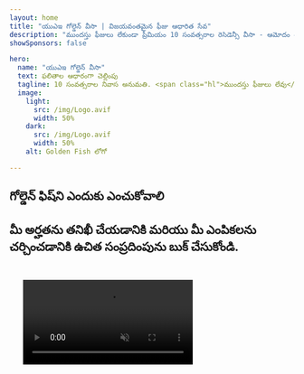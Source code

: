 ```yaml
---
layout: home
title: "యుఎఇ గోల్డెన్ వీసా | విజయవంతమైన ఫీజు ఆధారిత సేవ"
description: "ముందస్తు ఫీజులు లేకుండా ప్రీమియం 10 సంవత్సరాల రెసిడెన్సీ వీసా - ఆమోదం తర్వాత మాత్రమే చెల్లించండి. 98% విజయ రేటుతో పూర్తి దరఖాస్తు నిర్వహణ. ఉచిత పునరుద్ధరణ సేవ, ప్రభుత్వ ఫీజులు మాత్రమే."
showSponsors: false

hero:
  name: "యుఎఇ గోల్డెన్ వీసా"
  text: ఫలితాల ఆధారంగా చెల్లింపు
  tagline: 10 సంవత్సరాల నివాస అనుమతి. <span class="hl">ముందస్తు ఫీజులు లేవు</span> - ఆమోదం తర్వాత మాత్రమే చెల్లించండి. 98% విజయ రేటు.
  image:
    light:
      src: /img/Logo.avif
      width: 50%
    dark:
      src: /img/Logo.avif
      width: 50%
    alt: Golden Fish లోగో

---
```


<FeatureCards :features="[
  {
    title: 'యుఎఇ గోల్డెన్ వీసా ప్రయోజనాలు',
    items: [
      'అర్హత షరతులు నిర్వహించబడితే 10 సంవత్సరాల చెల్లుబాటు పునరుద్ధరణ అవకాశంతో',
      '**ప్రతి 6 నెలలకు యుఎఇ ప్రవేశించవలసిన అవసరం లేదు**',
      '100% వ్యాపార యాజమాన్యం అనుమతించబడింది',
      'కుటుంబ సభ్యులు మరియు అపరిమిత గృహ సిబ్బందిని స్పాన్సర్ చేయవచ్చు',
      '25 సంవత్సరాల వయస్సు వరకు పిల్లల స్పాన్సర్‌షిప్',
      'తల్లిదండ్రుల స్పాన్సర్‌షిప్ చేర్చబడింది',
      'స్పాన్సర్ లేదా ఉద్యోగదాత అవసరం లేదు'
    ],
    linkText: 'మరింత తెలుసుకోండి',
    link: '../../company-registration/golden-visa#key-benefits-of-the-uae-golden-visa',
    icon: {
      light: '/img/iStock-1785818081.avif',
      dark: '/img/iStock-1203821481.avif',
      alt: 'వీసా సేవలు',
      width: '100%'
    }
  },
  {
    title: 'యుఎఇ గోల్డెన్ వీసా పొందడం ఎలా',
    items: [
      'యుఎఇ ప్రాపర్టీలలో AED 2M పెట్టుబడి',
      'యుఎఇ పెట్టుబడి నిధులలో AED 2M డిపాజిట్',
      'AED 2M మూలధనంతో వ్యాపారం',
      'AED 250K వార్షిక FTA కాంట్రిబ్యూషన్',
      'నైపుణ్యం కలిగిన వృత్తి నిపుణులు',
      'ప్రతిభావంతులైన టాలెంట్‌లు'
    ],
    linkText: 'మరింత తెలుసుకోండి',
    link: '../../company-registration/golden-visa#uae-golden-visa-eligibility-and-requirements',
    icon: {
      light: '/img/iStock-1333000394.avif',
      dark: '/img/iStock-584576538.avif',
      alt: 'వీసా సేవలు',
      width: '10%'
    }
  },
  {
    title: 'గోల్డెన్ వీసా ప్రక్రియ',
    bullet: '✓',
    items: [
      'ప్రారంభ అర్హత అంచనా',
      'పత్రాల తయారీ మరియు ధృవీకరణ',
      'వైద్య పరీక్ష మరియు బయోమెట్రిక్స్',
      'దరఖాస్తు సమర్పణ మరియు ప్రాసెసింగ్',
      'ఎమిరేట్స్ ID మరియు వీసా జారీ',
      'కుటుంబ వీసా స్పాన్సర్‌షిప్ (ఐచ్ఛికం)'
    ],
    linkText: 'మరింత తెలుసుకోండి',
    link: '../../company-registration/golden-visa#uae-golden-visa-application-process',
    icon: {
      light: '/img/ILONMASKID.webp',
      dark: '/img/ILONMASKID.webp',
      alt: 'వీసా సేవలు',
      width: '100%'
    }
  }
]" />

## గోల్డెన్ ఫిష్‌ని ఎందుకు ఎంచుకోవాలి

<BenefitsList :features="[
  {
    icon: '💰',
    title: 'విజయం ఆధారిత రుసుములు',
    text: '**మీ Golden Visa ఆమోదించబడే వరకు చెల్లింపు లేదు.** పూర్తి పారదర్శకతతో దాగిన ఖర్చులు లేవు.'
  },
  {
    icon: '📈',
    title: 'నిరూపించబడిన విజయ శాతం',
    text: 'మా ప్రీమియం ప్రాసెసింగ్ ద్వారా వందలాది Golden Visas జారీ చేయబడి 98% ఆమోదన రేటుతో ఉన్నాము.'
  },
  {
    icon: '📋',
    title: 'సంపూర్ణ నిర్వహణ',
    text: 'డాక్యుమెంటేషన్ నుండి వీసా జారీ వరకు అన్ని వివరాలను చూసుకుంటూ మొత్తం ప్రక్రియను నిర్వహిస్తాము.'
  },
  {
    icon: '👨‍💼',
    title: 'స్థానిక UAE నిపుణత',
    text: 'దుబాయ్‌లోని అంకితభావంతో కూడిన నిపుణులు ప్రక్రియలోని ప్రతి అడుగులో నిపుణ మార్గదర్శకత్వాన్ని అందిస్తారు.'
  },
  {
    icon: '🔍',
    title: 'ప్రీమియం ప్రాసెసింగ్',
    text: 'వేగవంతమైన ఆమోదాల కోసం అధికారులతో ప్రత్యక్ష కమ్యూనికేషన్ మరియు ఫాస్ట్-ట్రాక్ ఛానెల్స్.'
  },
  {
    icon: '🔄',
    title: 'పునరుద్ధరణ మద్దతు',
    text: '**ఏజెన్సీ ఫీజులు లేకుండా** ఉచిత వీసా పునరుద్ధరణ సహాయం - ప్రభుత్వ ఛార్జీలు మాత్రమే.'
  }
]" />

## మీ అర్హతను తనిఖీ చేయడానికి మరియు మీ ఎంపికలను చర్చించడానికి ఉచిత సంప్రదింపును బుక్ చేసుకోండి.

<video  autoplay muted playsinline style="padding: 24px" >
  <source src="/img/iStock-2185912341.mp4" type="video/mp4">
</video>

<ContactFormModalNav buttonText="నిపుణునితో మాట్లాడండి" formStyle="display: block; margin: 1rem auto;"/>

<!-- <ImageGrid :images="[
  { src: '/img/ILONMASKID.webp', href: './immigration.md', alt: 'UAE ఇమ్మిగ్రేషన్' },
  { src: '/img/ILONMASKID.webp', href: './immigration.md', alt: 'UAE ఇమ్మిగ్రేషన్' },
]"/> -->